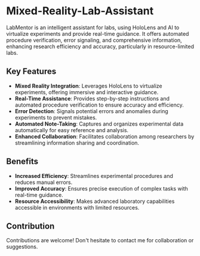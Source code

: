 # Mixed-Reality-Lab-Assistant
LabMentor is an intelligent assistant for labs, using HoloLens and AI to virtualize experiments and provide real-time guidance. It offers automated procedure verification, error signaling, and comprehensive information, enhancing research efficiency and accuracy, particularly in resource-limited labs.

## Key Features

- **Mixed Reality Integration**: Leverages HoloLens to virtualize experiments, offering immersive and interactive guidance.
- **Real-Time Assistance**: Provides step-by-step instructions and automated procedure verification to ensure accuracy and efficiency.
- **Error Detection**: Signals potential errors and anomalies during experiments to prevent mistakes.
- **Automated Note-Taking**: Captures and organizes experimental data automatically for easy reference and analysis.
- **Enhanced Collaboration**: Facilitates collaboration among researchers by streamlining information sharing and coordination.

## Benefits

- **Increased Efficiency**: Streamlines experimental procedures and reduces manual errors.
- **Improved Accuracy**: Ensures precise execution of complex tasks with real-time guidance.
- **Resource Accessibility**: Makes advanced laboratory capabilities accessible in environments with limited resources.

## Contribution

Contributions are welcome! Don't hesitate to contact me for collaboration or suggestions.



